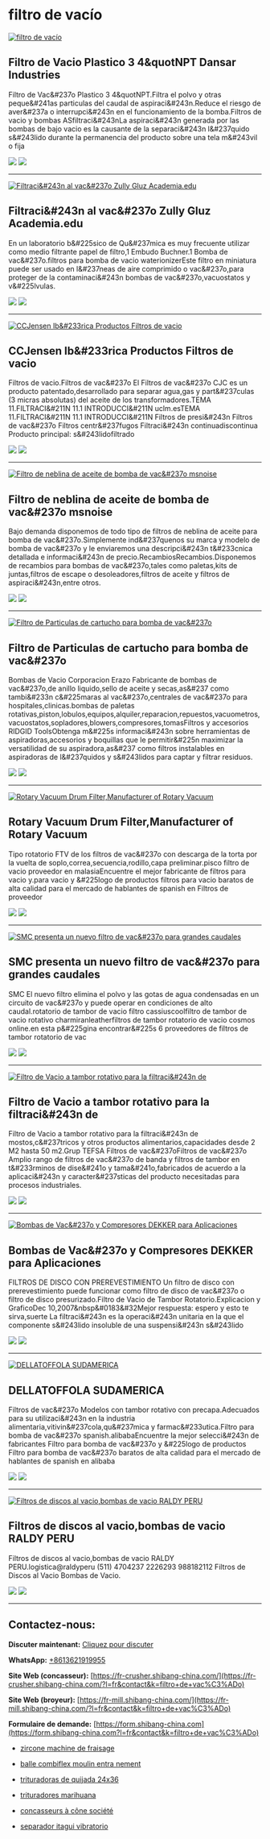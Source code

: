 # filtro de vacío

<a href="https://swt.shibang-china.com/?l=fr&img&k=filtro+de+vac%C3%ADo" target="_blank">![filtro de vacío](http://static.shibang-china.com/all-800x300/1168.jpg)</a>

## Filtro de Vacio Plastico 3 4&quotNPT Dansar Industries
Filtro de Vac&#237o Plastico 3 4&quotNPT.Filtra el polvo y otras peque&#241as particulas del caudal de aspiraci&#243n.Reduce el riesgo de aver&#237a o interrupci&#243n en el funcionamiento de la bomba.Filtros de vacio y bombas ASfiltraci&#243nLa aspiraci&#243n generada por las bombas de bajo vacio es la causante de la separaci&#243n l&#237quido s&#243lido durante la permanencia del producto sobre una tela m&#243vil o fija


<a href="https://whatsapp.shibangsoft.com/WhatsApp.php" target="_blank" title="WhatsApp">![](http://static.shibang-china.com/icon/whatsapp.png)</a> <a href="https://swt.shibang-china.com/?l=fr&icon&k=filtro+de+vac%C3%ADo" target="_blank">![](http://static.shibang-china.com/icon/chat-fr.png)</a>

---

<a href="https://swt.shibang-china.com/?l=fr&img&k=filtro+de+vac%C3%ADo" target="_blank">![Filtraci&#243n al vac&#237o Zully Gluz Academia.edu](http://static.shibang-china.com/all-800x300/1102.jpg)</a>

## Filtraci&#243n al vac&#237o Zully Gluz Academia.edu
En un laboratorio b&#225sico de Qu&#237mica es muy frecuente utilizar como medio filtrante papel de filtro,1 Embudo Buchner.1 Bomba de vac&#237o.filtros para bomba de vacio waterionizerEste filtro en miniatura puede ser usado en l&#237neas de aire comprimido o vac&#237o,para proteger de la contaminaci&#243n bombas de vac&#237o,vacuostatos y v&#225lvulas.


<a href="https://whatsapp.shibangsoft.com/WhatsApp.php" target="_blank" title="WhatsApp">![](http://static.shibang-china.com/icon/whatsapp.png)</a> <a href="https://swt.shibang-china.com/?l=fr&icon&k=filtro+de+vac%C3%ADo" target="_blank">![](http://static.shibang-china.com/icon/chat-fr.png)</a>

---

<a href="https://swt.shibang-china.com/?l=fr&img&k=filtro+de+vac%C3%ADo" target="_blank">![CCJensen Ib&#233rica Productos Filtros de vacio](http://static.shibang-china.com/all-800x300/1064.jpg)</a>

## CCJensen Ib&#233rica Productos Filtros de vacio
Filtros de vacio.Filtros de vac&#237o El Filtros de vac&#237o CJC es un producto patentado,desarrollado para separar agua,gas y part&#237culas (3 micras absolutas) del aceite de los transformadores.TEMA 11.FILTRACI&#211N 11.1 INTRODUCCI&#211N uclm.esTEMA 11.FILTRACI&#211N 11.1 INTRODUCCI&#211N Filtros de presi&#243n Filtros de vac&#237o Filtros centr&#237fugos Filtraci&#243n continuadiscontinua Producto principal: s&#243lidofiltrado


<a href="https://whatsapp.shibangsoft.com/WhatsApp.php" target="_blank" title="WhatsApp">![](http://static.shibang-china.com/icon/whatsapp.png)</a> <a href="https://swt.shibang-china.com/?l=fr&icon&k=filtro+de+vac%C3%ADo" target="_blank">![](http://static.shibang-china.com/icon/chat-fr.png)</a>

---

<a href="https://swt.shibang-china.com/?l=fr&img&k=filtro+de+vac%C3%ADo" target="_blank">![Filtro de neblina de aceite de bomba de vac&#237o msnoise](http://static.shibang-china.com/all-800x300/1306.jpg)</a>

## Filtro de neblina de aceite de bomba de vac&#237o msnoise
Bajo demanda disponemos de todo tipo de filtros de neblina de aceite para bomba de vac&#237o.Simplemente ind&#237quenos su marca y modelo de bomba de vac&#237o y le enviaremos una descripci&#243n t&#233cnica detallada e informaci&#243n de precio.RecambiosRecambios.Disponemos de recambios para bombas de vac&#237o,tales como paletas,kits de juntas,filtros de escape o desoleadores,filtros de aceite y filtros de aspiraci&#243n,entre otros.


<a href="https://whatsapp.shibangsoft.com/WhatsApp.php" target="_blank" title="WhatsApp">![](http://static.shibang-china.com/icon/whatsapp.png)</a> <a href="https://swt.shibang-china.com/?l=fr&icon&k=filtro+de+vac%C3%ADo" target="_blank">![](http://static.shibang-china.com/icon/chat-fr.png)</a>

---

<a href="https://swt.shibang-china.com/?l=fr&img&k=filtro+de+vac%C3%ADo" target="_blank">![Filtro de Particulas de cartucho para bomba de vac&#237o](http://static.shibang-china.com/all-800x300/1034.jpg)</a>

## Filtro de Particulas de cartucho para bomba de vac&#237o
Bombas de Vacio Corporacion Erazo Fabricante de bombas de vac&#237o,de anillo liquido,sello de aceite y secas,as&#237 como tambi&#233n c&#225maras al vac&#237o,centrales de vac&#237o para hospitales,clinicas.bombas de paletas rotativas,piston,lobulos,equipos,alquiler,reparacion,repuestos,vacuometros,vacuostatos,sopladores,blowers,compresores,tomasFiltros y accesorios RIDGID ToolsObtenga m&#225s informaci&#243n sobre herramientas de aspiradoras,accesorios y boquillas que le permitir&#225n maximizar la versatilidad de su aspiradora,as&#237 como filtros instalables en aspiradoras de l&#237quidos y s&#243lidos para captar y filtrar residuos.


<a href="https://whatsapp.shibangsoft.com/WhatsApp.php" target="_blank" title="WhatsApp">![](http://static.shibang-china.com/icon/whatsapp.png)</a> <a href="https://swt.shibang-china.com/?l=fr&icon&k=filtro+de+vac%C3%ADo" target="_blank">![](http://static.shibang-china.com/icon/chat-fr.png)</a>

---

<a href="https://swt.shibang-china.com/?l=fr&img&k=filtro+de+vac%C3%ADo" target="_blank">![Rotary Vacuum Drum Filter,Manufacturer of Rotary Vacuum](http://static.shibang-china.com/all-800x300/1355.jpg)</a>

## Rotary Vacuum Drum Filter,Manufacturer of Rotary Vacuum
Tipo rotatorio FTV de los filtros de vac&#237o con descarga de la torta por la vuelta de soplo,correa,secuencia,rodillo,capa preliminar.pisco filtro de vacio proveedor en malasiaEncuentre el mejor fabricante de filtros para vacio y.para vacio y &#225logo de productos filtros para vacio baratos de alta calidad para el mercado de hablantes de spanish en Filtros de proveedor


<a href="https://whatsapp.shibangsoft.com/WhatsApp.php" target="_blank" title="WhatsApp">![](http://static.shibang-china.com/icon/whatsapp.png)</a> <a href="https://swt.shibang-china.com/?l=fr&icon&k=filtro+de+vac%C3%ADo" target="_blank">![](http://static.shibang-china.com/icon/chat-fr.png)</a>

---

<a href="https://swt.shibang-china.com/?l=fr&img&k=filtro+de+vac%C3%ADo" target="_blank">![SMC presenta un nuevo filtro de vac&#237o para grandes caudales](http://static.shibang-china.com/all-800x300/286.jpg)</a>

## SMC presenta un nuevo filtro de vac&#237o para grandes caudales
SMC El nuevo filtro elimina el polvo y las gotas de agua condensadas en un circuito de vac&#237o y puede operar en condiciones de alto caudal.rotatorio de tambor de vacio filtro cassiuscoolfiltro de tambor de vacio rotativo charmiranleatherfiltros de tambor rotatorio de vacio cosmos online.en esta p&#225gina encontrar&#225s 6 proveedores de filtros de tambor rotatorio de vac


<a href="https://whatsapp.shibangsoft.com/WhatsApp.php" target="_blank" title="WhatsApp">![](http://static.shibang-china.com/icon/whatsapp.png)</a> <a href="https://swt.shibang-china.com/?l=fr&icon&k=filtro+de+vac%C3%ADo" target="_blank">![](http://static.shibang-china.com/icon/chat-fr.png)</a>

---

<a href="https://swt.shibang-china.com/?l=fr&img&k=filtro+de+vac%C3%ADo" target="_blank">![Filtro de Vacio a tambor rotativo para la filtraci&#243n de](http://static.shibang-china.com/all-800x300/1274.jpg)</a>

## Filtro de Vacio a tambor rotativo para la filtraci&#243n de
Filtro de Vacio a tambor rotativo para la filtraci&#243n de mostos,c&#237tricos y otros productos alimentarios,capacidades desde 2 M2 hasta 50 m2.Grup TEFSA Filtros de vac&#237oFiltros de vac&#237o Amplio rango de filtros de vac&#237o de banda y filtros de tambor en t&#233rminos de dise&#241o y tama&#241o,fabricados de acuerdo a la aplicaci&#243n y caracter&#237sticas del producto necesitadas para procesos industriales.


<a href="https://whatsapp.shibangsoft.com/WhatsApp.php" target="_blank" title="WhatsApp">![](http://static.shibang-china.com/icon/whatsapp.png)</a> <a href="https://swt.shibang-china.com/?l=fr&icon&k=filtro+de+vac%C3%ADo" target="_blank">![](http://static.shibang-china.com/icon/chat-fr.png)</a>

---

<a href="https://swt.shibang-china.com/?l=fr&img&k=filtro+de+vac%C3%ADo" target="_blank">![Bombas de Vac&#237o y Compresores DEKKER para Aplicaciones](http://static.shibang-china.com/all-800x300/1158.jpg)</a>

## Bombas de Vac&#237o y Compresores DEKKER para Aplicaciones
FILTROS DE DISCO CON PREREVESTIMIENTO Un filtro de disco con prerevestimiento puede funcionar como filtro de disco de vac&#237o o filtro de disco presurizado.Filtro de Vacio de Tambor Rotatorio.Explicacion y GraficoDec 10,2007&nbsp&#0183&#32Mejor respuesta: espero y esto te sirva,suerte La filtraci&#243n es la operaci&#243n unitaria en la que el componente s&#243lido insoluble de una suspensi&#243n s&#243lido


<a href="https://whatsapp.shibangsoft.com/WhatsApp.php" target="_blank" title="WhatsApp">![](http://static.shibang-china.com/icon/whatsapp.png)</a> <a href="https://swt.shibang-china.com/?l=fr&icon&k=filtro+de+vac%C3%ADo" target="_blank">![](http://static.shibang-china.com/icon/chat-fr.png)</a>

---

<a href="https://swt.shibang-china.com/?l=fr&img&k=filtro+de+vac%C3%ADo" target="_blank">![DELLATOFFOLA SUDAMERICA](http://static.shibang-china.com/all-800x300/547.jpg)</a>

## DELLATOFFOLA SUDAMERICA
Filtros de vac&#237o Modelos con tambor rotativo con precapa.Adecuados para su utilizaci&#243n en la industria alimentaria,vitivin&#237cola,qu&#237mica y farmac&#233utica.Filtro para bomba de vac&#237o spanish.alibabaEncuentre la mejor selecci&#243n de fabricantes Filtro para bomba de vac&#237o y &#225logo de productos Filtro para bomba de vac&#237o baratos de alta calidad para el mercado de hablantes de spanish en alibaba


<a href="https://whatsapp.shibangsoft.com/WhatsApp.php" target="_blank" title="WhatsApp">![](http://static.shibang-china.com/icon/whatsapp.png)</a> <a href="https://swt.shibang-china.com/?l=fr&icon&k=filtro+de+vac%C3%ADo" target="_blank">![](http://static.shibang-china.com/icon/chat-fr.png)</a>

---

<a href="https://swt.shibang-china.com/?l=fr&img&k=filtro+de+vac%C3%ADo" target="_blank">![Filtros de discos al vacio,bombas de vacio RALDY PERU](http://static.shibang-china.com/all-800x300/125.jpg)</a>

## Filtros de discos al vacio,bombas de vacio RALDY PERU
Filtros de discos al vacio,bombas de vacio RALDY PERU.logistica@raldyperu (511) 4704237 2226293 988182112 Filtros de Discos al Vacio Bombas de Vacio.

<a href="https://whatsapp.shibangsoft.com/WhatsApp.php" target="_blank" title="WhatsApp">![](http://static.shibang-china.com/icon/whatsapp.png)</a> <a href="https://swt.shibang-china.com/?l=fr&icon&k=filtro+de+vac%C3%ADo" target="_blank">![](http://static.shibang-china.com/icon/chat-fr.png)</a>

---
## Contactez-nous:

**Discuter maintenant:** [Cliquez pour discuter](https://swt.shibang-china.com?l=fr&contact&k=filtro+de+vac%C3%ADo)

**WhatsApp:**  [+8613621919955](https://whatsapp.shibangsoft.com/WhatsApp.php)

**Site Web (concasseur):** [https://fr-crusher.shibang-china.com/](https://fr-crusher.shibang-china.com/?l=fr&contact&k=filtro+de+vac%C3%ADo)

**Site Web (broyeur):** [https://fr-mill.shibang-china.com/](https://fr-mill.shibang-china.com/?l=fr&contact&k=filtro+de+vac%C3%ADo)

**Formulaire de demande:** [https://form.shibang-china.com](https://form.shibang-china.com?l=fr&contact&k=filtro+de+vac%C3%ADo)

* [zircone machine de fraisage](../61/zircone%20machine%20de%20fraisage.md)

* [balle combiflex moulin entra nement](../61/balle%20combiflex%20moulin%20entra%20nement.md)

* [trituradoras de quijada 24x36](../64/trituradoras%20de%20quijada%2024x36.md)

* [trituradores marihuana](../64/trituradores%20marihuana.md)

* [concasseurs à cône société](../61/concasseurs%20%C3%A0%20c%C3%B4ne%20soci%C3%A9t%C3%A9.md)

* [separador itagui vibratorio](../65/separador%20itagui%20vibratorio.md)
